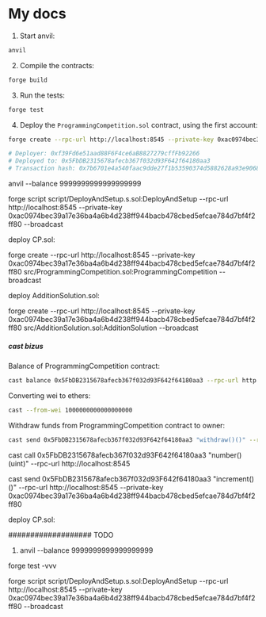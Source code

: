 # My docs

1. Start anvil:

```sh
anvil
```

2. Compile the contracts:

```sh
forge build
```

3. Run the tests:

```sh
forge test
```

4. Deploy the `ProgrammingCompetition.sol` contract, using the first account:

```sh
forge create --rpc-url http://localhost:8545 --private-key 0xac0974bec39a17e36ba4a6b4d238ff944bacb478cbed5efcae784d7bf4f2ff80 src/ProgrammingCompetition.sol:ProgrammingCompetition --broadcast

# Deployer: 0xf39Fd6e51aad88F6F4ce6aB8827279cffFb92266
# Deployed to: 0x5FbDB2315678afecb367f032d93F642f64180aa3
# Transaction hash: 0x7b6701e4a540faac9dde27f1b53590374d5882628a93e9068390bcc7a68561b3
```

anvil --balance 9999999999999999999

forge script script/DeployAndSetup.s.sol:DeployAndSetup --rpc-url http://localhost:8545 --private-key 0xac0974bec39a17e36ba4a6b4d238ff944bacb478cbed5efcae784d7bf4f2ff80 --broadcast

deploy CP.sol:

forge create --rpc-url http://localhost:8545 --private-key 0xac0974bec39a17e36ba4a6b4d238ff944bacb478cbed5efcae784d7bf4f2ff80 src/ProgrammingCompetition.sol:ProgrammingCompetition --broadcast

deploy AdditionSolution.sol:

forge create --rpc-url http://localhost:8545 --private-key 0xac0974bec39a17e36ba4a6b4d238ff944bacb478cbed5efcae784d7bf4f2ff80 src/AdditionSolution.sol:AdditionSolution --broadcast

##### cast bizus

Balance of ProgrammingCompetition contract:

```sh
cast balance 0x5FbDB2315678afecb367f032d93F642f64180aa3 --rpc-url http://localhost:8545
```

Converting wei to ethers:

```sh
cast --from-wei 1000000000000000000
```

Withdraw funds from ProgrammingCompetition contract to owner:

```sh
cast send 0x5FbDB2315678afecb367f032d93F642f64180aa3 "withdraw()()" --rpc-url http://localhost:8545 --private-key 0xac0974bec39a17e36ba4a6b4d238ff944bacb478cbed5efcae784d7bf4f2ff80
```

cast call 0x5FbDB2315678afecb367f032d93F642f64180aa3 "number()(uint)" --rpc-url http://localhost:8545

cast send 0x5FbDB2315678afecb367f032d93F642f64180aa3 "increment()()" --rpc-url http://localhost:8545 --private-key 0xac0974bec39a17e36ba4a6b4d238ff944bacb478cbed5efcae784d7bf4f2ff80

deploy CP.sol:

################### TODO

1. anvil --balance 9999999999999999999

forge test -vvv

forge script script/DeployAndSetup.s.sol:DeployAndSetup --rpc-url http://localhost:8545 --private-key 0xac0974bec39a17e36ba4a6b4d238ff944bacb478cbed5efcae784d7bf4f2ff80 --broadcast
